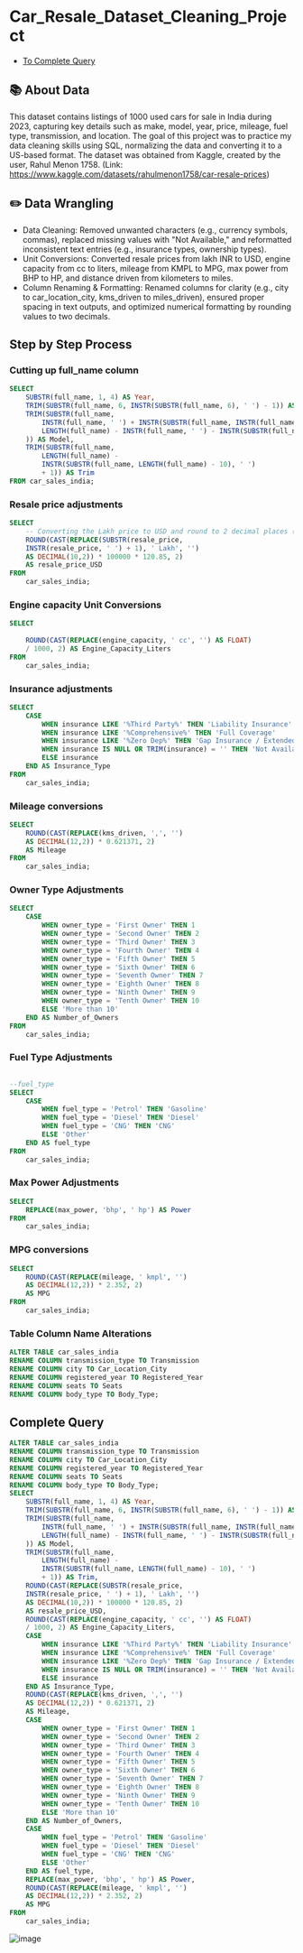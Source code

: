# Car_Resale_Dataset_Cleaning_Project

- [To Complete Query](#complete-query)

## 📚 About Data

This dataset contains listings of 1000 used cars for sale in India during 2023, capturing key details such as make, model, year, price, mileage, fuel type, transmission, and location. The goal of this project was to practice my data cleaning skills using SQL, 
normalizing the data and converting it to a US-based format. The dataset was obtained from Kaggle, created by the user, Rahul Menon 1758. (Link: https://www.kaggle.com/datasets/rahulmenon1758/car-resale-prices)

## ✏️ Data Wrangling

- Data Cleaning: Removed unwanted characters (e.g., currency symbols, commas), replaced missing values with "Not Available," and reformatted inconsistent text entries (e.g., insurance types, ownership types).
- Unit Conversions: Converted resale prices from lakh INR to USD, engine capacity from cc to liters, mileage from KMPL to MPG, max power from BHP to HP, and distance driven from kilometers to miles.
- Column Renaming & Formatting:  Renamed columns for clarity (e.g., city to car_location_city, kms_driven to miles_driven), ensured proper spacing in text outputs, and optimized numerical formatting by rounding values to two decimals.

## Step by Step Process

### Cutting up full_name column
```sql
SELECT
    SUBSTR(full_name, 1, 4) AS Year,
    TRIM(SUBSTR(full_name, 6, INSTR(SUBSTR(full_name, 6), ' ') - 1)) AS Make,
    TRIM(SUBSTR(full_name, 
        INSTR(full_name, ' ') + INSTR(SUBSTR(full_name, INSTR(full_name, ' ') + 1), ' ') + 1,
        LENGTH(full_name) - INSTR(full_name, ' ') - INSTR(SUBSTR(full_name, INSTR(full_name, ' ') + 1), ' ') - INSTR(SUBSTR(full_name, INSTR(full_name, ' ') + 1), ' ') 
    )) AS Model,
    TRIM(SUBSTR(full_name, 
        LENGTH(full_name) - 
        INSTR(SUBSTR(full_name, LENGTH(full_name) - 10), ' ') 
        + 1)) AS Trim
FROM car_sales_india;
```

### Resale price adjustments
```sql
SELECT
    -- Converting the Lakh price to USD and round to 2 decimal places (Jan 1 2023 unit conversion rate)
    ROUND(CAST(REPLACE(SUBSTR(resale_price, 
    INSTR(resale_price, ' ') + 1), ' Lakh', '') 
    AS DECIMAL(10,2)) * 100000 * 120.85, 2) 
    AS resale_price_USD
FROM
    car_sales_india;
```

### Engine capacity Unit Conversions
```sql
SELECT
    
    ROUND(CAST(REPLACE(engine_capacity, ' cc', '') AS FLOAT) 
    / 1000, 2) AS Engine_Capacity_Liters
FROM
    car_sales_india;
```

### Insurance adjustments
```sql
SELECT
    CASE
        WHEN insurance LIKE '%Third Party%' THEN 'Liability Insurance'
        WHEN insurance LIKE '%Comprehensive%' THEN 'Full Coverage'
        WHEN insurance LIKE '%Zero Dep%' THEN 'Gap Insurance / Extended Coverage'
        WHEN insurance IS NULL OR TRIM(insurance) = '' THEN 'Not Available'  
        ELSE insurance 
    END AS Insurance_Type
FROM
    car_sales_india;
```

### Mileage conversions
```sql
SELECT
    ROUND(CAST(REPLACE(kms_driven, ',', '') 
    AS DECIMAL(12,2)) * 0.621371, 2) 
    AS Mileage
FROM
    car_sales_india;
```

### Owner Type Adjustments
```sql
SELECT
    CASE
        WHEN owner_type = 'First Owner' THEN 1
        WHEN owner_type = 'Second Owner' THEN 2
        WHEN owner_type = 'Third Owner' THEN 3
        WHEN owner_type = 'Fourth Owner' THEN 4
        WHEN owner_type = 'Fifth Owner' THEN 5
        WHEN owner_type = 'Sixth Owner' THEN 6
        WHEN owner_type = 'Seventh Owner' THEN 7
        WHEN owner_type = 'Eighth Owner' THEN 8
        WHEN owner_type = 'Ninth Owner' THEN 9
        WHEN owner_type = 'Tenth Owner' THEN 10
        ELSE 'More than 10'
    END AS Number_of_Owners
FROM
    car_sales_india;
```

### Fuel Type Adjustments
```sql

--fuel_type
SELECT
    CASE
        WHEN fuel_type = 'Petrol' THEN 'Gasoline'
        WHEN fuel_type = 'Diesel' THEN 'Diesel'
        WHEN fuel_type = 'CNG' THEN 'CNG'  
        ELSE 'Other' 
    END AS fuel_type
FROM
    car_sales_india;
```

### Max Power Adjustments
```sql
SELECT
    REPLACE(max_power, 'bhp', ' hp') AS Power
FROM
    car_sales_india;
```

### MPG conversions
```sql
SELECT
    ROUND(CAST(REPLACE(mileage, ' kmpl', '') 
    AS DECIMAL(12,2)) * 2.352, 2) 
    AS MPG
FROM
    car_sales_india;
```

### Table Column Name Alterations
```sql
ALTER TABLE car_sales_india
RENAME COLUMN transmission_type TO Transmission
RENAME COLUMN city TO Car_Location_City
RENAME COLUMN registered_year TO Registered_Year
RENAME COLUMN seats TO Seats
RENAME COLUMN body_type TO Body_Type;
```

## Complete Query
```sql
ALTER TABLE car_sales_india
RENAME COLUMN transmission_type TO Transmission
RENAME COLUMN city TO Car_Location_City
RENAME COLUMN registered_year TO Registered_Year
RENAME COLUMN seats TO Seats
RENAME COLUMN body_type TO Body_Type;
SELECT
    SUBSTR(full_name, 1, 4) AS Year,
    TRIM(SUBSTR(full_name, 6, INSTR(SUBSTR(full_name, 6), ' ') - 1)) AS Make,
    TRIM(SUBSTR(full_name, 
        INSTR(full_name, ' ') + INSTR(SUBSTR(full_name, INSTR(full_name, ' ') + 1), ' ') + 1,
        LENGTH(full_name) - INSTR(full_name, ' ') - INSTR(SUBSTR(full_name, INSTR(full_name, ' ') + 1), ' ') - INSTR(SUBSTR(full_name, INSTR(full_name, ' ') + 1), ' ') 
    )) AS Model,
    TRIM(SUBSTR(full_name, 
        LENGTH(full_name) - 
        INSTR(SUBSTR(full_name, LENGTH(full_name) - 10), ' ') 
        + 1)) AS Trim,
    ROUND(CAST(REPLACE(SUBSTR(resale_price, 
    INSTR(resale_price, ' ') + 1), ' Lakh', '') 
    AS DECIMAL(10,2)) * 100000 * 120.85, 2) 
    AS resale_price_USD,
    ROUND(CAST(REPLACE(engine_capacity, ' cc', '') AS FLOAT) 
    / 1000, 2) AS Engine_Capacity_Liters,
    CASE
        WHEN insurance LIKE '%Third Party%' THEN 'Liability Insurance'
        WHEN insurance LIKE '%Comprehensive%' THEN 'Full Coverage'
        WHEN insurance LIKE '%Zero Dep%' THEN 'Gap Insurance / Extended Coverage'
        WHEN insurance IS NULL OR TRIM(insurance) = '' THEN 'Not Available'  
        ELSE insurance 
    END AS Insurance_Type,
    ROUND(CAST(REPLACE(kms_driven, ',', '') 
    AS DECIMAL(12,2)) * 0.621371, 2) 
    AS Mileage,
    CASE
        WHEN owner_type = 'First Owner' THEN 1
        WHEN owner_type = 'Second Owner' THEN 2
        WHEN owner_type = 'Third Owner' THEN 3
        WHEN owner_type = 'Fourth Owner' THEN 4
        WHEN owner_type = 'Fifth Owner' THEN 5
        WHEN owner_type = 'Sixth Owner' THEN 6
        WHEN owner_type = 'Seventh Owner' THEN 7
        WHEN owner_type = 'Eighth Owner' THEN 8
        WHEN owner_type = 'Ninth Owner' THEN 9
        WHEN owner_type = 'Tenth Owner' THEN 10
        ELSE 'More than 10'
    END AS Number_of_Owners,
    CASE
        WHEN fuel_type = 'Petrol' THEN 'Gasoline'
        WHEN fuel_type = 'Diesel' THEN 'Diesel'
        WHEN fuel_type = 'CNG' THEN 'CNG'  
        ELSE 'Other' 
    END AS fuel_type,
    REPLACE(max_power, 'bhp', ' hp') AS Power,
    ROUND(CAST(REPLACE(mileage, ' kmpl', '') 
    AS DECIMAL(12,2)) * 2.352, 2) 
    AS MPG
FROM
    car_sales_india;
```
![image](https://github.com/user-attachments/assets/89830444-ef8f-43ba-9a99-c71d401806e1)

